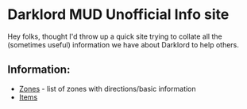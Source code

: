 # Darklord MUD Unofficial Info site

Hey folks, thought I'd throw up a quick site trying to collate all the (sometimes useful) information we have about Darklord to help others.

## Information:

 * [Zones](zones.md) - list of zones with directions/basic information
 * [Items](items.md)
